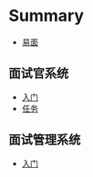 # Summary

* [易面](README.md)

## 面试官系统
* [入门](docs/basic.md)
* [任务](docs/task.md)

## 面试管理系统
* [入门](docs/basic.md)

